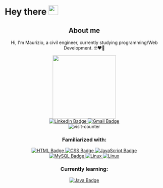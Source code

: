 # Hey there <img src="https://media.giphy.com/media/hvRJCLFzcasrR4ia7z/giphy.gif" width="30px"/>

<div align="center">
<h2> About me </h2>
<p> Hi, I'm Maurizio, a civil engineer, currently studying programming/Web Development. 🤓❤️💪</p>
</div>

<div id="badges" align="center">
  
  <div id="gif-header" align="center">
  <img src="https://i.giphy.com/media/jdPMeyv9rn0hZHh8n9/giphy.webp" width="200"/>  
  </div>
  
  <a href="https://www.linkedin.com/in/mprosperini/">
    <img src="https://img.shields.io/badge/LinkedIn-blue?logo=linkedin&logoColor=white&style=for-the-badge" alt="LinkedIn Badge"/>
  </a>
  <a href="mailto:mpc7w7@gmail.com">
    <img src="https://img.shields.io/badge/Gmail-red?logo=gmail&logoColor=white&style=for-the-badge" alt="Gmail Badge"/>
  </a>
  <!-- SOON <a href="">
    <img src="https://img.shields.io/badge/Portfolio-272D2E" alt="Portfolio Badge"/>
  </a> -->
  
  <div id="counter" align="center">
  <img src="https://komarev.com/ghpvc/?username=mprosperini&style=flat-square&color=blue" alt="visit-counter"/>
  </div>
  
  
  
  <h3> Familiarized with: </h3>
  <a href="">
    <img src="https://img.shields.io/badge/HTML-F24E29?logo=html5&logoColor=white&style=for-the-badge" alt="HTML Badge"/>
  </a>
  <a href="">
    <img src="https://img.shields.io/badge/CSS-0477BF?logo=css3&logoColor=white&style=for-the-badge" alt="CSS Badge"/>
  </a>
  <a href="">
    <img src="https://img.shields.io/badge/JavaScript-E5C731?logo=javascript&logoColor=black&style=for-the-badge" alt="JavaScript Badge"/>
  </a>
  
  <div id="" align="center">
  <a href="">
    <img src="https://img.shields.io/badge/MySQL-4479A1?logo=mysql&logoColor=black&style=for-the-badge" alt="MySQL Badge"/>
  </a>
  <a href="">
    <img src="https://img.shields.io/badge/Linux-FCC624?logo=linux&logoColor=black&style=for-the-badge" alt="Linux"/>
  </a>
      <a href="">
    <img src="https://img.shields.io/badge/Git-F05032?logo=git&logoColor=black&style=for-the-badge" alt="Linux"/>
  </a>
  </div>
  
  
  
  <h3> Currently learning: </h3>
  <a href="">
    <img src="https://img.shields.io/badge/Java-D96704?logo=java&logoColor=white&style=for-the-badge" alt="Java Badge"/>
  </a>
  
</div>






